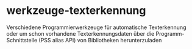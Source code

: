 # werkzeuge-texterkennung
Verschiedene Programmierwerkzeuge für automatische Texterkennung oder um schon vorhandene Texterkennungsdaten über die Programm-Schnittstelle (PSS alias API) von Bibliotheken herunterzuladen

